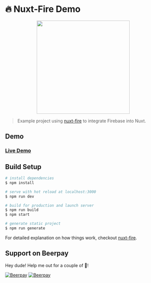 # 🔥 Nuxt-Fire Demo

<p align="center"><img align="center" height="300px" src="https://nuxt-fire-demo.firebaseapp.com/logo_text.png"/></p>

> Example project using [nuxt-fire](https://github.com/lupas/nuxt-fire) to integrate Firebase into Nuxt.

## Demo

### [Live Demo](https://nuxt-fire-demo.firebaseapp.com)

## Build Setup

```bash
# install dependencies
$ npm install

# serve with hot reload at localhost:3000
$ npm run dev

# build for production and launch server
$ npm run build
$ npm start

# generate static project
$ npm run generate
```

For detailed explanation on how things work, checkout [nuxt-fire](https://github.com/lupas/nuxt-fire).

## Support on Beerpay
Hey dude! Help me out for a couple of :beers:!

[![Beerpay](https://beerpay.io/lupas/nuxt-fire-demo/badge.svg?style=beer-square)](https://beerpay.io/lupas/nuxt-fire-demo)  [![Beerpay](https://beerpay.io/lupas/nuxt-fire-demo/make-wish.svg?style=flat-square)](https://beerpay.io/lupas/nuxt-fire-demo?focus=wish)